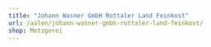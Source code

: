 ```yaml
---
title: "Johann Wasner GmbH Rottaler Land Feinkost"
url: /aalen/johann-wasner-gmbh-rottaler-land-feinkost/
shop: Metzgerei
---
```

